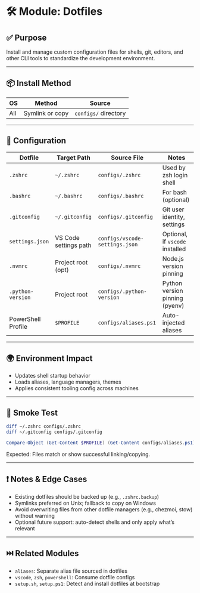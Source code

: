 # 🛠 Module: Dotfiles

## ✅ Purpose

Install and manage custom configuration files for shells, git, editors, and other CLI tools to standardize the development environment.

---

## 📦 Install Method

| OS  | Method          | Source               |
| --- | --------------- | -------------------- |
| All | Symlink or copy | `configs/` directory |

---

## 🔧 Configuration

| Dotfile            | Target Path           | Source File                    | Notes                           |
| ------------------ | --------------------- | ------------------------------ | ------------------------------- |
| `.zshrc`           | `~/.zshrc`            | `configs/.zshrc`               | Used by zsh login shell         |
| `.bashrc`          | `~/.bashrc`           | `configs/.bashrc`              | For bash (optional)             |
| `.gitconfig`       | `~/.gitconfig`        | `configs/.gitconfig`           | Git user identity, settings     |
| `settings.json`    | VS Code settings path | `configs/vscode-settings.json` | Optional, if `vscode` installed |
| `.nvmrc`           | Project root (opt)    | `configs/.nvmrc`               | Node.js version pinning         |
| `.python-version`  | Project root          | `configs/.python-version`      | Python version pinning (pyenv)  |
| PowerShell Profile | `$PROFILE`            | `configs/aliases.ps1`          | Auto-injected aliases           |

---

## 🌍 Environment Impact

* Updates shell startup behavior
* Loads aliases, language managers, themes
* Applies consistent tooling config across machines

---

## 🧪 Smoke Test

```bash
diff ~/.zshrc configs/.zshrc
diff ~/.gitconfig configs/.gitconfig
```

```powershell
Compare-Object (Get-Content $PROFILE) (Get-Content configs/aliases.ps1)
```

Expected: Files match or show successful linking/copying.

---

## ❗ Notes & Edge Cases

* Existing dotfiles should be backed up (e.g., `.zshrc.backup`)
* Symlinks preferred on Unix; fallback to copy on Windows
* Avoid overwriting files from other dotfile managers (e.g., chezmoi, stow) without warning
* Optional future support: auto-detect shells and only apply what’s relevant

---

## ⏭️ Related Modules

* `aliases`: Separate alias file sourced in dotfiles
* `vscode`, `zsh`, `powershell`: Consume dotfile configs
* `setup.sh`, `setup.ps1`: Detect and install dotfiles at bootstrap
